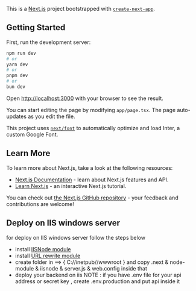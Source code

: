 This is a [Next.js](https://nextjs.org/) project bootstrapped with [`create-next-app`](https://github.com/vercel/next.js/tree/canary/packages/create-next-app).

## Getting Started

First, run the development server:

```bash
npm run dev
# or
yarn dev
# or
pnpm dev
# or
bun dev
```

Open [http://localhost:3000](http://localhost:3000) with your browser to see the result.

You can start editing the page by modifying `app/page.tsx`. The page auto-updates as you edit the file.

This project uses [`next/font`](https://nextjs.org/docs/basic-features/font-optimization) to automatically optimize and load Inter, a custom Google Font.

## Learn More

To learn more about Next.js, take a look at the following resources:

- [Next.js Documentation](https://nextjs.org/docs) - learn about Next.js features and API.
- [Learn Next.js](https://nextjs.org/learn) - an interactive Next.js tutorial.

You can check out [the Next.js GitHub repository](https://github.com/vercel/next.js/) - your feedback and contributions are welcome!

## Deploy on IIS windows server 

for deploy on IIS windows server follow the steps below

- install [IISNode module](https://github.com/azure/iisnode/wiki/iisnode-releases) 
- install [URL rewrite module](https://www.iis.net/downloads/microsoft/url-rewrite)
- create folder in ==> { C://inetpub//wwwroot } and copy .next & node-module & iisnode & server.js & web.config inside that
- deploy your backend on iis 
NOTE : if you have .env file for your api address or secret key , create .env.production and put api inside it